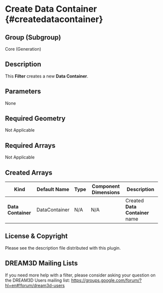 Create Data Container {#createdatacontainer}
=============

## Group (Subgroup) ##

Core (Generation)

## Description ##

This **Filter** creates a new **Data Container**.

## Parameters ##
None

## Required Geometry ##

Not Applicable

## Required Arrays ##

Not Applicable

## Created Arrays ##
| Kind | Default Name | Type | Component Dimensions | Description |
|------|--------------|-------------|---------|----------------|
| **Data Container** | DataContainer | N/A | N/A | Created **Data Container** name |


## License & Copyright ##

Please see the description file distributed with this plugin.

## DREAM3D Mailing Lists ##

If you need more help with a filter, please consider asking your question on the DREAM3D Users mailing list:
https://groups.google.com/forum/?hl=en#!forum/dream3d-users
